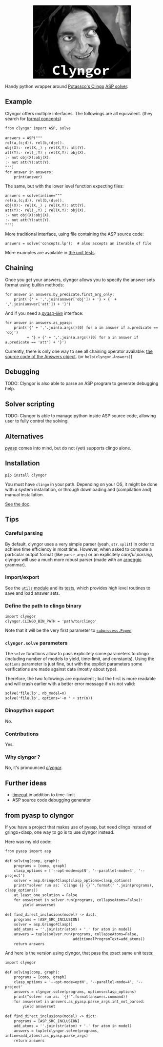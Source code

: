 <p align="center">
  <img src="clyngor.png"/><br>
</p>

Handy python wrapper around [Potassco's Clingo](https://potassco.org/) [ASP solver](https://en.wikipedia.org/wiki/Answer%20set%20programming).



## Example
Clyngor offers multiple interfaces. The followings are all equivalent.
(they search for [formal concepts](https://en.wikipedia.org/wiki/Formal_concept_analysis))

    from clyngor import ASP, solve

    answers = ASP("""
    rel(a,(c;d)). rel(b,(d;e)).
    obj(X):- rel(X,_) ; rel(X,Y): att(Y).
    att(Y):- rel(_,Y) ; rel(X,Y): obj(X).
    :- not obj(X):obj(X).
    :- not att(Y):att(Y).
    """)
    for answer in answers:
        print(answer)

The same, but with the lower level function expecting files:

    answers = solve(inline="""
    rel(a,(c;d)). rel(b,(d;e)).
    obj(X):- rel(X,_) ; rel(X,Y): att(Y).
    att(Y):- rel(_,Y) ; rel(X,Y): obj(X).
    :- not obj(X):obj(X).
    :- not att(Y):att(Y).
    """)

More traditional interface, using file containing the ASP source code:

    answers = solve('concepts.lp'):  # also accepts an iterable of file

More examples are available in [the unit tests](clyngor/test/).



## Chaining
Once you get your answers, clyngor allows you to specify
the answer sets format using builtin methods:

    for answer in answers.by_predicate.first_arg_only:
        print('{' + ','.join(answer['obj']) + '} × {' + ','.join(answer['att']) + '}')

And if you need a [*pyasp-like*](https://github.com/sthiele/pyasp) interface:

    for answer in answers.as_pyasp:
        print('{' + ','.join(a.args()[0] for a in answer if a.predicate == 'obj')
              + '} × {' + ','.join(a.args()[0] for a in answer if a.predicate == 'att') + '}')


Currently, there is only one way to see all chaining operator available:
[the source code of the Answers object](clyngor/answers.py).
(or `help(clyngor.Answers)`)




## Debugging
TODO: Clyngor is also able to parse an ASP program to generate debugging help.

## Solver scripting
TODO: Clyngor is able to manage python inside ASP source code, allowing user to fully control the solving.



## Alternatives
[pyasp](https://github.com/sthiele/pyasp) comes into mind, but do not (yet) supports clingo alone.



## Installation

    pip install clyngor

You must have `clingo` in your path. Depending on your OS, it might be done with a system installation,
or through downloading and (compilation and) manual installation.

[See the doc](https://potassco.org/doc/start/).




## Tips
### Careful parsing
By default, clyngor uses a very simple parser (yeah, `str.split`) in order to achieve time efficiency in most time.
However, when asked to compute a particular output format (like `parse_args`) or an explicitely *careful parsing*,
clyngor will use a much more robust parser (made with an [arpeggio](http://www.igordejanovic.net/Arpeggio/) grammar).

### Import/export
See the [`utils` module](clyngor/utils.py) and its [tests](clyngor/test/test_utils.py),
which provides high level routines to save and load answer sets.


### Define the path to clingo binary

    import clyngor
    clyngor.CLINGO_BIN_PATH = 'path/to/clingo'

Note that it will be the very first parameter to [`subprocess.Popen`](https://docs.python.org/3/library/subprocess.html#popen-constructor).


### `clyngor.solve` parameters
The `solve` functions allow to pass explicitely some parameters to clingo
(including number of models to yield, time-limit, and constants).
Using the `options` parameter is just fine, but with the explicit parameters some verifications
are made against data (mostly about type).

Therefore, the two followings are equivalent ; but the first is more readable and will crash earlier with a better error message if `n` is not valid:

    solve('file.lp', nb_model=n)
    solve('file.lp', options='-n ' + str(n))


### Dinopython support
No.

### Contributions
Yes.

### Why clyngor ?
No, it's pronounced [*clyngor*](https://www.youtube.com/watch?v=RyU99BCNRuU#t=50s).


## Further ideas
- [timeout](https://stackoverflow.com/a/12698328/3077939) in addition to time-limit
- ASP source code debugging generator


## from pyasp to clyngor
If you have a project that makes use of pyasp, but need clingo instead of gringo+clasp, one way to go is to use clyngor instead.

Here was my old code:

    from pyasp import asp

    def solving(comp, graph):
        programs = [comp, graph]
        clasp_options = ['--opt-mode=optN', '--parallel-mode=4', '--project']
        solver = asp.Gringo4Clasp(clasp_options=clasp_options)
        print("solver run as: `clingo {} {}`".format(' '.join(programs), clasp_options))
        at_least_one_solution = False
        for answerset in solver.run(programs, collapseAtoms=False):
            yield answerset

    def find_direct_inclusions(model) -> dict:
        programs = [ASP_SRC_INCLUSION]
        solver = asp.Gringo4Clasp()
        add_atoms = ''.join(str(atom) + '.' for atom in model)
        answers = tuple(solver.run(programs, collapseAtoms=False,
                                   additionalProgramText=add_atoms))
        return answers

And here is the version using clyngor, that pass the exact same unit tests:

    import clyngor

    def solving(comp, graph):
        programs = [comp, graph]
        clasp_options = '--opt-mode=optN', '--parallel-mode=4', '--project'
        answers = clyngor.solve(programs, options=clasp_options)
        print("solver run as: `{}`".format(answers.command))
        for answerset in answers.as_pyasp.parse_args.int_not_parsed:
            yield answerset

    def find_direct_inclusions(model) -> dict:
        programs = [ASP_SRC_INCLUSION]
        add_atoms = ''.join(str(atom) + '.' for atom in model)
        answers = tuple(clyngor.solve(programs, inline=add_atoms).as_pyasp.parse_args)
        return answers
